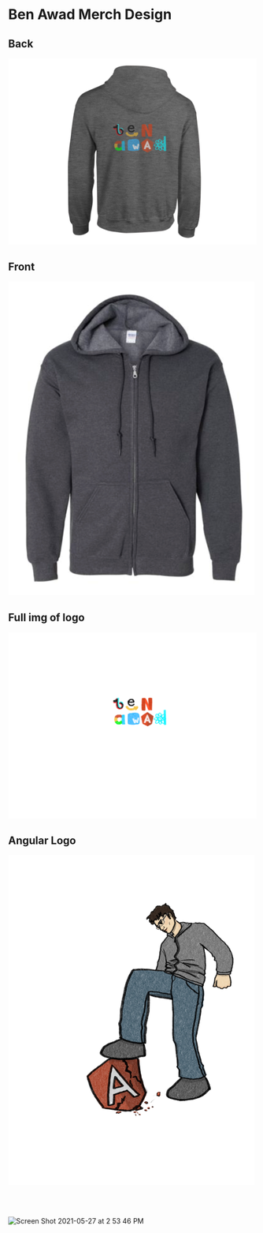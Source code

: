 # Ben Awad Merch Design

## Back

<img src="/BenFaang/backWithAngular.png" width="700"/>

## Front

<img src="/BenFaang/front.png" width="500"/>

## Full img of logo

<img src="/BenFaang/faangWithAngular.png" width="700"/>

## Angular Logo

<img src="/BenAngular/full.jpg" width="500"/>

<br></br>

![Screen Shot 2021-05-27 at 2 53 46 PM](https://user-images.githubusercontent.com/17814498/119909196-4e657f80-bf22-11eb-9d8b-ba40204c3baa.png)


